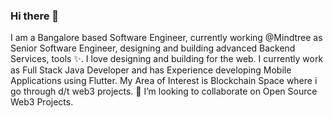 ### Hi there 👋

I am a Bangalore based Software Engineer, currently working @Mindtree as Senior Software Engineer, designing and building advanced Backend Services, tools ✨. I love designing and building for the web. I currently work as Full Stack Java Developer and has Experience developing Mobile Applications using Flutter. My Area of Interest is Blockchain Space where i go through d/t web3 projects. 👯 I’m looking to collaborate on Open Source Web3 Projects. 

<!--
**aihamhasan/aihamhasan** is a ✨ _special_ ✨ repository because its `README.md` (this file) appears on your GitHub profile.

Here are some ideas to get you started:

- 🔭 I’m currently working on ...
- 🌱 I’m currently learning ...
- 👯 I’m looking to collaborate on ...
- 🤔 I’m looking for help with ...
- 💬 Ask me about ...
- 📫 How to reach me: ...
- 😄 Pronouns: ...
- ⚡ Fun fact: ...
-->
